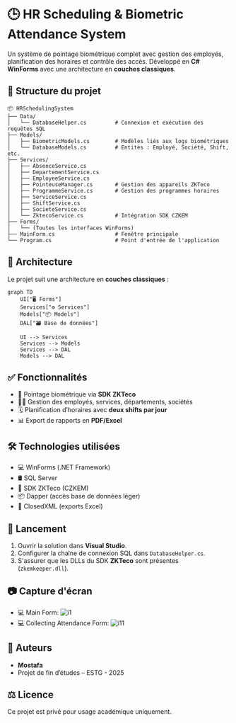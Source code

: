 
# 🕒 HR Scheduling & Biometric Attendance System

Un système de pointage biométrique complet avec gestion des employés, planification des horaires et contrôle des accès. Développé en **C# WinForms** avec une architecture en **couches classiques**.

## 📁 Structure du projet

```
📦 HRSchedulingSystem
├── Data/
│   └── DatabaseHelper.cs         # Connexion et exécution des requêtes SQL
├── Models/
│   ├── BiometricModels.cs        # Modèles liés aux logs biométriques
│   └── DatabaseModels.cs         # Entités : Employé, Société, Shift, etc.
├── Services/
│   ├── AbsenceService.cs
│   ├── DepartementService.cs
│   ├── EmployeeService.cs
│   ├── PointeuseManager.cs       # Gestion des appareils ZKTeco
│   ├── ProgrammeService.cs       # Gestion des programmes horaires
│   ├── ServiceService.cs
│   ├── ShiftService.cs
│   ├── SocieteService.cs
│   └── ZktecoService.cs          # Intégration SDK CZKEM
├── Forms/
│   └── (Toutes les interfaces WinForms)
├── MainForm.cs                   # Fenêtre principale
└── Program.cs                    # Point d'entrée de l'application
```

## 🧱 Architecture

Le projet suit une architecture en **couches classiques** :

```mermaid
graph TD
    UI["🖥️ Forms"]
    Services["⚙️ Services"]
    Models["📦 Models"]
    DAL["🗃️ Base de données"]

    UI --> Services
    Services --> Models
    Services --> DAL
    Models --> DAL
```

## ✅ Fonctionnalités

- 📌 Pointage biométrique via **SDK ZKTeco**
- 👨‍💼 Gestion des employés, services, départements, sociétés
- 🗓️ Planification d’horaires avec **deux shifts par jour**
- 📊 Export de rapports en **PDF/Excel**

## 🛠️ Technologies utilisées

- 💻 WinForms (.NET Framework)
- 🛢️ SQL Server 
- 🧰 SDK ZKTeco (CZKEM)
- 📦 Dapper (accès base de données léger)
- 📄 ClosedXML (exports Excel)

## 🚀 Lancement

1. Ouvrir la solution dans **Visual Studio**.
2. Configurer la chaîne de connexion SQL dans `DatabaseHelper.cs`.
3. S'assurer que les DLLs du SDK **ZKTeco** sont présentes (`zkemkeeper.dll`).

## 📷 Capture d'écran

- 💻 Main Form:
![i1](https://github.com/user-attachments/assets/c8738ef0-5004-44d7-a144-ffa8e22b99c0)
- 💻 Collecting Attendance Form:
![i11](https://github.com/user-attachments/assets/304c00a4-5e09-411f-b52e-11405463f17b)


## 🤝 Auteurs

- **Mostafa** 
- Projet de fin d’études – ESTG - 2025

## ⚖️ Licence

Ce projet est privé pour usage académique uniquement.  
